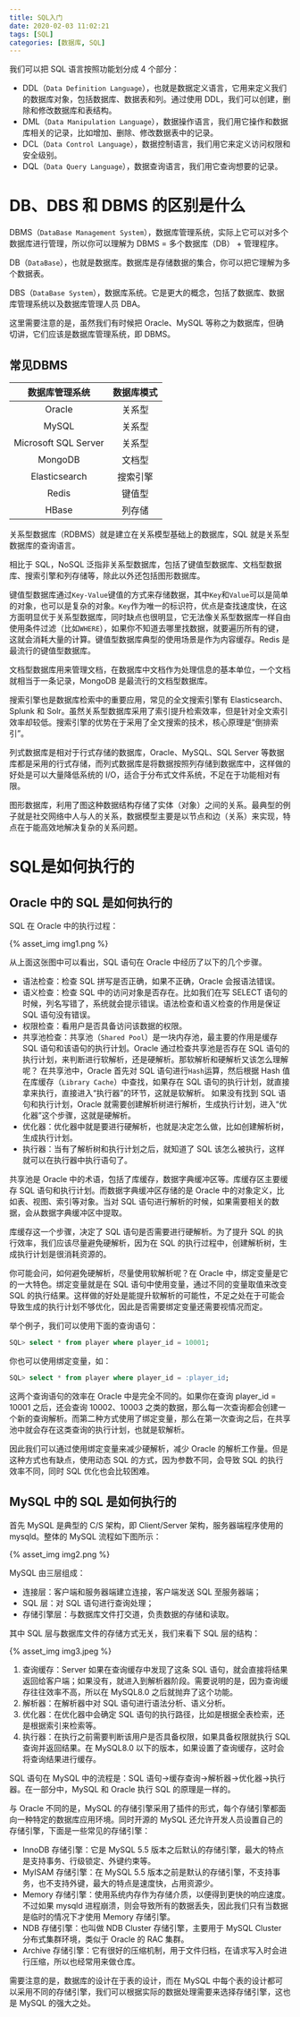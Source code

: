 ```yaml
---
title: SQL入门
date: 2020-02-03 11:02:21
tags: [SQL]
categories: [数据库, SQL]
---
```


我们可以把 SQL 语言按照功能划分成 4 个部分：
* DDL（`Data Definition Language`），也就是数据定义语言，它用来定义我们的数据库对象，包括数据库、数据表和列。通过使用 DDL，我们可以创建，删除和修改数据库和表结构。
* DML（`Data Manipulation Language`），数据操作语言，我们用它操作和数据库相关的记录，比如增加、删除、修改数据表中的记录。
* DCL（`Data Control Language`），数据控制语言，我们用它来定义访问权限和安全级别。
* DQL（`Data Query Language`），数据查询语言，我们用它查询想要的记录。

# DB、DBS 和 DBMS 的区别是什么
DBMS（`DataBase Management System`），数据库管理系统，实际上它可以对多个数据库进行管理，所以你可以理解为 DBMS = 多个数据库（DB） + 管理程序。

DB（`DataBase`），也就是数据库。数据库是存储数据的集合，你可以把它理解为多个数据表。

DBS（`DataBase System`），数据库系统。它是更大的概念，包括了数据库、数据库管理系统以及数据库管理人员 DBA。

这里需要注意的是，虽然我们有时候把 Oracle、MySQL 等称之为数据库，但确切讲，它们应该是数据库管理系统，即 DBMS。
## 常见DBMS

| 数据库管理系统 | 数据库模式 |
| :--: | :--: |
| Oracle | 关系型 |
| MySQL | 关系型 |
| Microsoft SQL Server | 关系型 |
| MongoDB | 文档型 |
| Elasticsearch | 搜索引擎 |
| Redis | 键值型 |
| HBase | 列存储 |

关系型数据库（RDBMS）就是建立在关系模型基础上的数据库，SQL 就是关系型数据库的查询语言。

相比于 SQL，NoSQL 泛指非关系型数据库，包括了键值型数据库、文档型数据库、搜索引擎和列存储等，除此以外还包括图形数据库。

键值型数据库通过`Key-Value`键值的方式来存储数据，其中`Key`和`Value`可以是简单的对象，也可以是复杂的对象。`Key`作为唯一的标识符，优点是查找速度快，在这方面明显优于关系型数据库，同时缺点也很明显，它无法像关系型数据库一样自由使用条件过滤（比如`WHERE`），如果你不知道去哪里找数据，就要遍历所有的键，这就会消耗大量的计算。键值型数据库典型的使用场景是作为内容缓存。Redis 是最流行的键值型数据库。

文档型数据库用来管理文档，在数据库中文档作为处理信息的基本单位，一个文档就相当于一条记录，MongoDB 是最流行的文档型数据库。

搜索引擎也是数据库检索中的重要应用，常见的全文搜索引擎有 Elasticsearch、Splunk 和 Solr。虽然关系型数据库采用了索引提升检索效率，但是针对全文索引效率却较低。搜索引擎的优势在于采用了全文搜索的技术，核心原理是“倒排索引”。

列式数据库是相对于行式存储的数据库，Oracle、MySQL、SQL Server 等数据库都是采用的行式存储，而列式数据库是将数据按照列存储到数据库中，这样做的好处是可以大量降低系统的 I/O，适合于分布式文件系统，不足在于功能相对有限。

图形数据库，利用了图这种数据结构存储了实体（对象）之间的关系。最典型的例子就是社交网络中人与人的关系，数据模型主要是以节点和边（关系）来实现，特点在于能高效地解决复杂的关系问题。
# SQL是如何执行的
## Oracle 中的 SQL 是如何执行的
SQL 在 Oracle 中的执行过程：

{% asset_img img1.png %}

从上面这张图中可以看出，SQL 语句在 Oracle 中经历了以下的几个步骤。
* 语法检查：检查 SQL 拼写是否正确，如果不正确，Oracle 会报语法错误。
* 语义检查：检查 SQL 中的访问对象是否存在。比如我们在写 SELECT 语句的时候，列名写错了，系统就会提示错误。语法检查和语义检查的作用是保证 SQL 语句没有错误。
* 权限检查：看用户是否具备访问该数据的权限。
* 共享池检查：共享池（`Shared Pool`）是一块内存池，最主要的作用是缓存 SQL 语句和该语句的执行计划。Oracle 通过检查共享池是否存在 SQL 语句的执行计划，来判断进行软解析，还是硬解析。那软解析和硬解析又该怎么理解呢？
在共享池中，Oracle 首先对 SQL 语句进行`Hash`运算，然后根据 Hash 值在库缓存（`Library Cache`）中查找，如果存在 SQL 语句的执行计划，就直接拿来执行，直接进入“执行器”的环节，这就是软解析。
如果没有找到 SQL 语句和执行计划，Oracle 就需要创建解析树进行解析，生成执行计划，进入“优化器”这个步骤，这就是硬解析。
* 优化器：优化器中就是要进行硬解析，也就是决定怎么做，比如创建解析树，生成执行计划。
* 执行器：当有了解析树和执行计划之后，就知道了 SQL 该怎么被执行，这样就可以在执行器中执行语句了。

共享池是 Oracle 中的术语，包括了库缓存，数据字典缓冲区等。库缓存区主要缓存 SQL 语句和执行计划。而数据字典缓冲区存储的是 Oracle 中的对象定义，比如表、视图、索引等对象。当对 SQL 语句进行解析的时候，如果需要相关的数据，会从数据字典缓冲区中提取。

库缓存这一个步骤，决定了 SQL 语句是否需要进行硬解析。为了提升 SQL 的执行效率，我们应该尽量避免硬解析，因为在 SQL 的执行过程中，创建解析树，生成执行计划是很消耗资源的。

你可能会问，如何避免硬解析，尽量使用软解析呢？在 Oracle 中，绑定变量是它的一大特色。绑定变量就是在 SQL 语句中使用变量，通过不同的变量取值来改变 SQL 的执行结果。这样做的好处是能提升软解析的可能性，不足之处在于可能会导致生成的执行计划不够优化，因此是否需要绑定变量还需要视情况而定。

举个例子，我们可以使用下面的查询语句：
```sql
SQL> select * from player where player_id = 10001;
```
你也可以使用绑定变量，如：
```sql
SQL> select * from player where player_id = :player_id;
```
这两个查询语句的效率在 Oracle 中是完全不同的。如果你在查询 player_id = 10001 之后，还会查询 10002、10003 之类的数据，那么每一次查询都会创建一个新的查询解析。而第二种方式使用了绑定变量，那么在第一次查询之后，在共享池中就会存在这类查询的执行计划，也就是软解析。

因此我们可以通过使用绑定变量来减少硬解析，减少 Oracle 的解析工作量。但是这种方式也有缺点，使用动态 SQL 的方式，因为参数不同，会导致 SQL 的执行效率不同，同时 SQL 优化也会比较困难。
## MySQL 中的 SQL 是如何执行的
首先 MySQL 是典型的 C/S 架构，即 Client/Server 架构，服务器端程序使用的 mysqld。整体的 MySQL 流程如下图所示：

{% asset_img img2.png %}

MySQL 由三层组成：
* 连接层：客户端和服务器端建立连接，客户端发送 SQL 至服务器端；
* SQL 层：对 SQL 语句进行查询处理；
* 存储引擎层：与数据库文件打交道，负责数据的存储和读取。

其中 SQL 层与数据库文件的存储方式无关，我们来看下 SQL 层的结构：

{% asset_img img3.jpeg %}

1. 查询缓存：Server 如果在查询缓存中发现了这条 SQL 语句，就会直接将结果返回给客户端；如果没有，就进入到解析器阶段。需要说明的是，因为查询缓存往往效率不高，所以在 MySQL8.0 之后就抛弃了这个功能。
2. 解析器：在解析器中对 SQL 语句进行语法分析、语义分析。
3. 优化器：在优化器中会确定 SQL 语句的执行路径，比如是根据全表检索，还是根据索引来检索等。
4. 执行器：在执行之前需要判断该用户是否具备权限，如果具备权限就执行 SQL 查询并返回结果。在 MySQL8.0 以下的版本，如果设置了查询缓存，这时会将查询结果进行缓存。

SQL 语句在 MySQL 中的流程是：SQL 语句→缓存查询→解析器→优化器→执行器。在一部分中，MySQL 和 Oracle 执行 SQL 的原理是一样的。

与 Oracle 不同的是，MySQL 的存储引擎采用了插件的形式，每个存储引擎都面向一种特定的数据库应用环境。同时开源的 MySQL 还允许开发人员设置自己的存储引擎，下面是一些常见的存储引擎：
* InnoDB 存储引擎：它是 MySQL 5.5 版本之后默认的存储引擎，最大的特点是支持事务、行级锁定、外键约束等。
* MyISAM 存储引擎：在 MySQL 5.5 版本之前是默认的存储引擎，不支持事务，也不支持外键，最大的特点是速度快，占用资源少。
* Memory 存储引擎：使用系统内存作为存储介质，以便得到更快的响应速度。不过如果 mysqld 进程崩溃，则会导致所有的数据丢失，因此我们只有当数据是临时的情况下才使用 Memory 存储引擎。
* NDB 存储引擎：也叫做 NDB Cluster 存储引擎，主要用于 MySQL Cluster 分布式集群环境，类似于 Oracle 的 RAC 集群。
* Archive 存储引擎：它有很好的压缩机制，用于文件归档，在请求写入时会进行压缩，所以也经常用来做仓库。

需要注意的是，数据库的设计在于表的设计，而在 MySQL 中每个表的设计都可以采用不同的存储引擎，我们可以根据实际的数据处理需要来选择存储引擎，这也是 MySQL 的强大之处。
